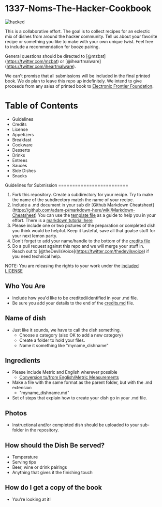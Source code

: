 1337-Noms-The-Hacker-Cookbook
=============================

![hacked](https://www.bitsmasher.net/tmp/hacked.jpeg)

This is a collaborative effort. The goal is to collect recipes for an
eclectic mix of dishes from around the hacker community. Tell us about
your favorite recipe or something you like to make with your own unique
twist. Feel free to include a recommendation for booze pairing.

General questions should be directed to
\[\@mzbat\](<https://twitter.com/mzbat>) or
\[\@iheartmalware\](<https://twitter.com/iheartmalware>).

We can't promise that all submissions will be included in the final
printed book. We do plan to leave this repo up indefinitely. We intend
to give proceeds from any sales of printed book to [Electronic Frontier
Foundation](https://supporters.eff.org/shop).

Table of Contents
=================

<div id="toc_container">
<ul class="toc">
<li>
Guidelines

</li>
<li>
Credits

</li>
<li>
License

</li>
<li>
Appetizers

</li>
<li>
Breakfast

</li>
<li>
Cookware

</li>
<li>
Desserts

</li>
<li>
Drinks

</li>
<li>
Entrees

</li>
<li>
Sauces

</li>
<li>
Side Dishes

</li>
<li>
Snacks

</li>
</ul>
</div>
Guidelines for Submission
=========================

1.  Fork this repository. Create a subdirectory for your recipe. Try to
    make the name of the subdirectory match the name of your recipe.
2.  Include a .md document in your sub dir \[Github Markdown
    Cheatsheet\]
    (<https://github.com/adam-p/markdown-here/wiki/Markdown-Cheatsheet>)
    You can use the [template
    file](https://github.com/theDevilsVoice/1337-Noms-The-Hacker-Cookbook/blob/master/template.md)
    as a guide to help you in your effort. There is a [markdown tutorial
    here](http://www.markdowntutorial.com/)
3.  Please include one or two pictures of the preparation or completed
    dish you think would be helpful. Keep it tasteful, save all that
    goatse stuff for your next lemon party.
4.  Don't forget to add your name/handle to the bottom of the [credits
    file](https://github.com/theDevilsVoice/1337-Noms-The-Hacker-Cookbook/blob/master/credits.md)
5.  Do a pull request against this repo and we will merge your stuff in.
    Reach out to
    \[\@theDevilsVoice\](<https://twitter.com/thedevilsvoice>) if you
    need technical help.

NOTE: You are releasing the rights to your work under the [included
LICENSE](https://github.com/theDevilsVoice/1337-Noms-The-Hacker-Cookbook/blob/master/license.md)

Who You Are
-----------

-   Include how you'd like to be credited/identified in your .md file.
-   Be sure you add your details to the end of the
    [credits.md](https://github.com/theDevilsVoice/1337-Noms-The-Hacker-Cookbook/blob/master/credits.md)
    file.

Name of dish
------------

-   Just like it sounds, we have to call the dish something.
    -   Choose a category (also OK to add a new category)
    -   Create a folder to hold your files.
    -   Name it something like "myname\_dishname"

Ingredients
-----------

-   Please include Metric and English wherever possible
    -   [Conversion to/from English/Metric
        Measurements](http://www.sciencemadesimple.com/volume_conversion.php)
-   Make a file with the same format as the parent folder, but with the
    .md extension
    -   "myname\_dishname.md"
-   Set of steps that explain how to create your dish go in your .md
    file.

Photos
------

-   Instructional and/or completed dish should be uploaded to your
    sub-folder in the repository.

How should the Dish Be served?
------------------------------

-   Temperature
-   Serving tips
-   Beer, wine or drink pairings
-   Anything that gives it the finishing touch

How do I get a copy of the book
-------------------------------

-   You're looking at it!

